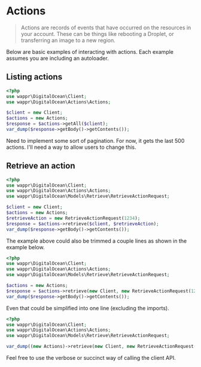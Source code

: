 # Actions

> Actions are records of events that have occurred on the resources in your account. These can be things like rebooting 
a Droplet, or transferring an image to a new region.

Below are basic examples of interacting with actions. Each example assumes you are including an autoloader.

## Listing actions

```php
<?php
use wappr\DigitalOcean\Client;
use wappr\DigitalOcean\Actions\Actions;

$client = new Client;
$actions = new Actions;
$response = $actions->getAll($client);
var_dump($response->getBody()->getContents());
```

Need to implement some sort of pagination. For now, it gets the last 500 actions. I'll need a way to allow users
to change this.

## Retrieve an action

```php
<?php
use wappr\DigitalOcean\Client;
use wappr\DigitalOcean\Actions\Actions;
use wappr\DigitalOcean\Models\Retrieve\RetrieveActionRequest;

$client = new Client;
$actions = new Actions;
$retrieveAction = new RetrieveActionRequest(1234);
$response = $actions->retrieve($client, $retrieveAction);
var_dump($response->getBody()->getContents());
```

The example above could also be trimmed a couple lines as shown in the example below.

```php
<?php
use wappr\DigitalOcean\Client;
use wappr\DigitalOcean\Actions\Actions;
use wappr\DigitalOcean\Models\Retrieve\RetrieveActionRequest;

$actions = new Actions;
$response = $actions->retrieve(new Client, new RetrieveActionRequest(1234));
var_dump($response->getBody()->getContents());
```

Even that could be simplified into one line (excluding the imports).

```php
<?php
use wappr\DigitalOcean\Client;
use wappr\DigitalOcean\Actions\Actions;
use wappr\DigitalOcean\Models\Retrieve\RetrieveActionRequest;

var_dump((new Actions)->retrieve(new Client, new RetrieveActionRequest(1234))->getBody()->getContents());
```

Feel free to use the verbose or succinct way of calling the client API.
